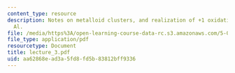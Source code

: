 ```yaml
---
content_type: resource
description: Notes on metalloid clusters, and realization of +1 oxidation state for
  Al.
file: /media/https%3A/open-learning-course-data-rc.s3.amazonaws.com/5-05-principles-of-inorganic-chemistry-iii-spring-2005/aa62868ead3a5fd8fd5b83812bff9336_lecture_3.pdf
file_type: application/pdf
resourcetype: Document
title: lecture_3.pdf
uid: aa62868e-ad3a-5fd8-fd5b-83812bff9336
---
```


